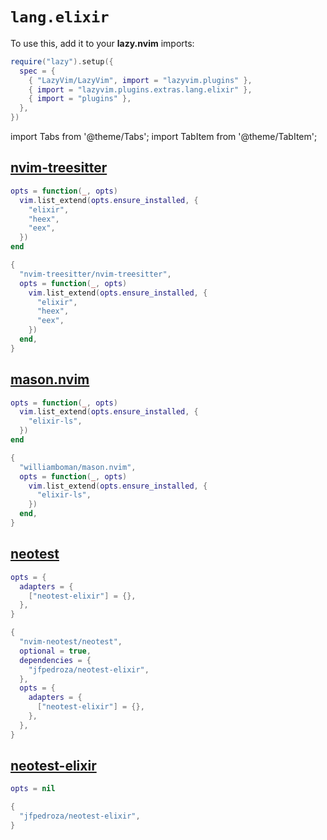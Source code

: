 # `lang.elixir`

<!-- plugins:start -->

To use this, add it to your **lazy.nvim** imports:

```lua title="lua/config/lazy.lua" {4}
require("lazy").setup({
  spec = {
    { "LazyVim/LazyVim", import = "lazyvim.plugins" },
    { import = "lazyvim.plugins.extras.lang.elixir" },
    { import = "plugins" },
  },
})
```

import Tabs from '@theme/Tabs';
import TabItem from '@theme/TabItem';

## [nvim-treesitter](https://github.com/nvim-treesitter/nvim-treesitter)

<Tabs>

<TabItem value="opts" label="Options">

```lua
opts = function(_, opts)
  vim.list_extend(opts.ensure_installed, {
    "elixir",
    "heex",
    "eex",
  })
end
```

</TabItem>


<TabItem value="code" label="Full Spec">

```lua
{
  "nvim-treesitter/nvim-treesitter",
  opts = function(_, opts)
    vim.list_extend(opts.ensure_installed, {
      "elixir",
      "heex",
      "eex",
    })
  end,
}
```

</TabItem>

</Tabs>

## [mason.nvim](https://github.com/williamboman/mason.nvim)

<Tabs>

<TabItem value="opts" label="Options">

```lua
opts = function(_, opts)
  vim.list_extend(opts.ensure_installed, {
    "elixir-ls",
  })
end
```

</TabItem>


<TabItem value="code" label="Full Spec">

```lua
{
  "williamboman/mason.nvim",
  opts = function(_, opts)
    vim.list_extend(opts.ensure_installed, {
      "elixir-ls",
    })
  end,
}
```

</TabItem>

</Tabs>

## [neotest](https://github.com/nvim-neotest/neotest)

<Tabs>

<TabItem value="opts" label="Options">

```lua
opts = {
  adapters = {
    ["neotest-elixir"] = {},
  },
}
```

</TabItem>


<TabItem value="code" label="Full Spec">

```lua
{
  "nvim-neotest/neotest",
  optional = true,
  dependencies = {
    "jfpedroza/neotest-elixir",
  },
  opts = {
    adapters = {
      ["neotest-elixir"] = {},
    },
  },
}
```

</TabItem>

</Tabs>

## [neotest-elixir](https://github.com/jfpedroza/neotest-elixir)

<Tabs>

<TabItem value="opts" label="Options">

```lua
opts = nil
```

</TabItem>


<TabItem value="code" label="Full Spec">

```lua
{
  "jfpedroza/neotest-elixir",
}
```

</TabItem>

</Tabs>

<!-- plugins:end -->
